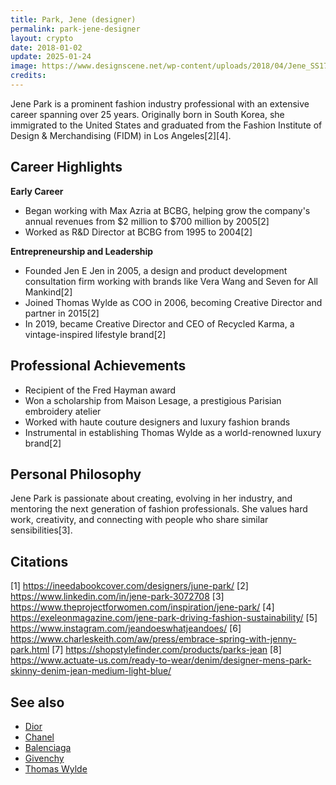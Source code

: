 ```yaml
---
title: Park, Jene (designer)
permalink: park-jene-designer
layout: crypto
date: 2018-01-02
update: 2025-01-24
image: https://www.designscene.net/wp-content/uploads/2018/04/Jene_SS17-Thomas-Wylde5412-620x930.jpg
credits:
---
```


Jene Park is a prominent fashion industry professional with an extensive career spanning over 25 years. Originally born in South Korea, she immigrated to the United States and graduated from the Fashion Institute of Design & Merchandising (FIDM) in Los Angeles[2][4].

## Career Highlights

**Early Career**
- Began working with Max Azria at BCBG, helping grow the company's annual revenues from $2 million to $700 million by 2005[2]
- Worked as R&D Director at BCBG from 1995 to 2004[2]

**Entrepreneurship and Leadership**
- Founded Jen E Jen in 2005, a design and product development consultation firm working with brands like Vera Wang and Seven for All Mankind[2]
- Joined Thomas Wylde as COO in 2006, becoming Creative Director and partner in 2015[2]
- In 2019, became Creative Director and CEO of Recycled Karma, a vintage-inspired lifestyle brand[2]

## Professional Achievements
- Recipient of the Fred Hayman award
- Won a scholarship from Maison Lesage, a prestigious Parisian embroidery atelier
- Worked with haute couture designers and luxury fashion brands
- Instrumental in establishing Thomas Wylde as a world-renowned luxury brand[2]

## Personal Philosophy
Jene Park is passionate about creating, evolving in her industry, and mentoring the next generation of fashion professionals. She values hard work, creativity, and connecting with people who share similar sensibilities[3].

## Citations

[1] https://ineedabookcover.com/designers/june-park/
[2] https://www.linkedin.com/in/jene-park-3072708
[3] https://www.theprojectforwomen.com/inspiration/jene-park/
[4] https://exeleonmagazine.com/jene-park-driving-fashion-sustainability/
[5] https://www.instagram.com/jeandoeswhatjeandoes/
[6] https://www.charleskeith.com/aw/press/embrace-spring-with-jenny-park.html
[7] https://shopstylefinder.com/products/parks-jean
[8] https://www.actuate-us.com/ready-to-wear/denim/designer-mens-park-skinny-denim-jean-medium-light-blue/

## See also

+ [Dior](index)
+ [Chanel](index)
+ [Balenciaga](index)
+ [Givenchy](index)
+ [Thomas Wylde](index)
